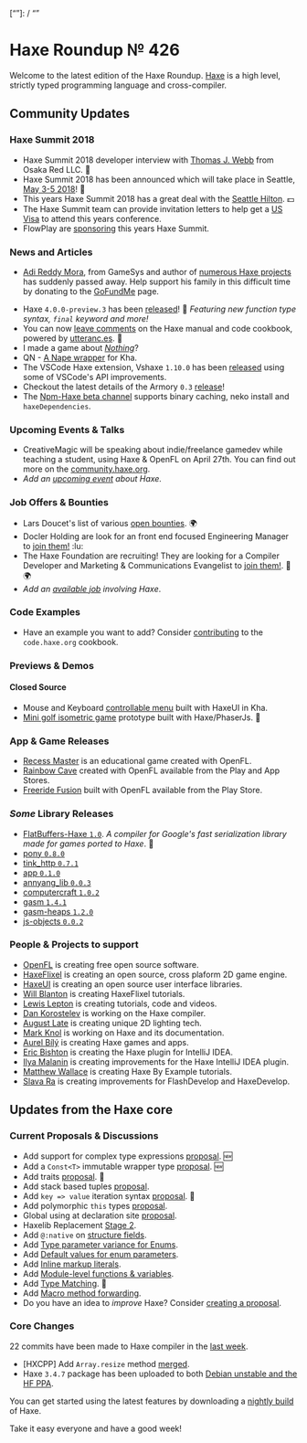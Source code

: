 [_template]: ../templates/roundup.html
[date]: / "2018-04-05 10:50:00"
[modified]: / "2018-04-05 11:10:00"
[published]: / "2018-04-05 12:00:00"
[description]: / "The latest news covering the Haxe community, featuring upcoming talks, the latest HaxeLib releases, game previews and lots more!"
[“”]: / “”

# Haxe Roundup № 426

Welcome to the latest edition of the Haxe Roundup. [Haxe](http://haxe.org/?utm_source=haxe.io) is a high level, strictly typed programming language and cross-compiler.

## Community Updates

### Haxe Summit 2018

- Haxe Summit 2018 developer interview with [Thomas J. Webb](https://twitter.com/HaxeSummit/status/981361220870656000) from Osaka Red LLC. :star2:
- Haxe Summit 2018 has been announced which will take place in Seattle, [May 3-5 2018](https://summit.haxe.org/us/2018/)! :tada:
- This years Haxe Summit 2018 has a great deal with the [Seattle Hilton](https://twitter.com/HaxeSummit/status/953767955338354689). :dollar:
- The Haxe Summit team can provide invitation letters to help get a [US Visa](https://twitter.com/HaxeSummit/status/955646774101897216) to attend this years conference.
- FlowPlay are [sponsoring](http://markets.businessinsider.com/news/stocks/FlowPlay-to-Bring-Inaugural-U-S-Haxe-Summit-to-Seattle-1014968271) this years Haxe Summit.

### News and Articles

+ [Adi Reddy Mora](https://twitter.com/adireddy), from GameSys and author of [numerous Haxe projects](https://github.com/adireddy) has suddenly passed away. Help support his family in this difficult time by donating to the [GoFundMe](https://www.gofundme.com/sudden-demise-of-adi-reddy-mora) page.

- Haxe `4.0.0-preview.3` has been [released](https://haxe.org/download/version/4.0.0-preview.3/)! :tada: _Featuring new function type syntax, `final` keyword and more!_
- You can now [leave comments](https://community.haxe.org/t/comments-on-documentation/547) on the Haxe manual and code cookbook, powered by [utteranc.es](https://utteranc.es/). :star2:
- I made a game about [_Nothing_](https://medium.com/@agustinpf/i-made-a-game-about-nothing-bccd73fb77c4)?
- QN - [A Nape wrapper](https://twitter.com/lewislepton/status/981533860474343424) for Kha.
- The VSCode Haxe extension, Vshaxe `1.10.0` has been [released](https://community.haxe.org/t/vshaxe-1-10-0-released/567) using some of VSCode's API improvements.
- Checkout the latest details of the Armory `0.3` [release](http://forums.armory3d.org/t/armory-0-3-is-out/902)!
- The [Npm-Haxe beta channel](https://community.haxe.org/t/support-haxe-on-npm/291/34) supports binary caching, neko install and `haxeDependencies`.

### Upcoming Events & Talks

- CreativeMagic will be speaking about indie/freelance gamedev while teaching a student, using Haxe & OpenFL on April 27th. You can find out more on the [community.haxe.org](https://community.haxe.org/t/event-game-dev-event-in-tokyo/512/1).
- _Add an [upcoming event](https://github.com/skial/haxe.io/labels/events) about Haxe._

### Job Offers & Bounties

- Lars Doucet's list of various [open bounties](https://github.com/larsiusprime/larsBounties/issues). :earth_africa:
- Docler Holding are look for an front end focused Engineering Manager to [join them!](https://doclerholding.recruitee.com/o/engineering-manager-focus-frontend-haxe) :lu:
- The Haxe Foundation are recruiting! They are looking for a Compiler Developer and Marketing & Communications Evangelist to [join them!](https://haxe.org/blog/hf-is-recruiting/). :star2: :earth_africa:
- _Add an [available job](https://github.com/skial/haxe.io/labels/jobs) involving Haxe_.

### Code Examples

- Have an example you want to add? Consider [contributing](https://github.com/HaxeFoundation/code-cookbook#contributing-articles) to the `code.haxe.org` cookbook.

### Previews & Demos

#### Closed Source

- Mouse and Keyboard [controllable menu](https://twitter.com/gamedevbynight/status/980494016985948160) built with HaxeUI in Kha.
- [Mini golf isometric game](https://twitter.com/BuzzJeux/status/980047793548120064) prototype built with Haxe/PhaserJs. :star2:

### App & Game Releases

- [Recess Master](https://twitter.com/CosminDolha/status/981256042314166272) is an educational game created with OpenFL.
- [Rainbow Cave](https://twitter.com/AdderitGames/status/981433565782138880) created with OpenFL available from the Play and App Stores.
- [Freeride Fusion](https://twitter.com/IriySoft/status/979715328640012288) built with OpenFL available from the Play Store.

### _Some_ Library Releases

- [FlatBuffers-Haxe `1.0`](https://github.com/troyedwardsjr/flatbuffers-haxe). _A compiler for Google's fast serialization library made for games ported to Haxe_. :star2:
- [pony `0.8.0`](http://lib.haxe.org/p/pony)
- [tink_http `0.7.1`](http://lib.haxe.org/p/tink_http)
- [app `0.1.0`](http://lib.haxe.org/p/app)
- [annyang_lib `0.0.3`](http://lib.haxe.org/p/annyang_lib)
- [computercraft `1.0.2`](http://lib.haxe.org/p/computercraft)
- [gasm `1.4.1`](http://lib.haxe.org/p/gasm)
- [gasm-heaps `1.2.0`](http://lib.haxe.org/p/gasm-heaps)
- [js-objects `0.0.2`](http://lib.haxe.org/p/js-object)


### People & Projects to support

- [OpenFL](https://www.patreon.com/openfl) is creating free open source software.
- [HaxeFlixel](https://www.patreon.com/haxeflixel) is creating an open source, cross plaform 2D game engine.
- [HaxeUI](https://www.patreon.com/haxeui) is creating an open source user interface libraries.
- [Will Blanton](https://www.patreon.com/x01010111) is creating HaxeFlixel tutorials.
- [Lewis Lepton](https://www.patreon.com/lewislepton) is creating tutorials, code and videos.
- [Dan Korostelev](https://www.patreon.com/nadako) is working on the Haxe compiler.
- [August Late](http://www.patreon.com/augustlate) is creating unique 2D lighting tech.
- [Mark Knol](https://www.patreon.com/markknol) is working on Haxe and its documentation.
- [Aurel Bílý](https://www.patreon.com/Aurel300) is creating Haxe games and apps.
- [Eric Bishton](https://www.patreon.com/EricBishton) is creating the Haxe plugin for IntelliJ IDEA.
- [Ilya Malanin](https://www.patreon.com/mayakwd) is creating improvements for the Haxe IntelliJ IDEA plugin.
- [Matthew Wallace](https://www.patreon.com/haxeexamples) is creating Haxe By Example tutorials.
- [Slava Ra](https://www.patreon.com/slavara) is creating improvements for FlashDevelop and HaxeDevelop.

## Updates from the Haxe core

### Current Proposals & Discussions

- Add support for complex type expressions [proposal](https://github.com/HaxeFoundation/haxe-evolution/pull/44). :new:
- Add a `Const<T>` immutable wrapper type [proposal](https://github.com/HaxeFoundation/haxe-evolution/pull/41). :new:
- Add traits [proposal](https://github.com/HaxeFoundation/haxe-evolution/pull/40). :star2:
- Add stack based tuples [proposal](https://github.com/HaxeFoundation/haxe-evolution/pull/38).
- Add `key => value` iteration syntax [proposal](https://github.com/HaxeFoundation/haxe-evolution/pull/37). :star2:
- Add polymorphic `this` types [proposal](https://github.com/HaxeFoundation/haxe-evolution/pull/36).
- Global using at declaration site [proposal](https://github.com/HaxeFoundation/haxe-evolution/issues/35).
- Haxelib Replacement [Stage 2](https://github.com/HaxeFoundation/haxe-evolution/issues/34).
- Add `@:native` on [structure fields](https://github.com/HaxeFoundation/haxe-evolution/pull/32).
- Add [Type parameter variance for Enums](https://github.com/HaxeFoundation/haxe-evolution/pull/28).
- Add [Default values for enum parameters](https://github.com/HaxeFoundation/haxe-evolution/issues/27).
- Add [Inline markup literals](https://github.com/HaxeFoundation/haxe-evolution/pull/26).
- Add [Module-level functions & variables](https://github.com/HaxeFoundation/haxe-evolution/pull/24).
- Add [Type Matching](https://github.com/HaxeFoundation/haxe-evolution/pull/20). :star2:
- Add [Macro method forwarding](https://github.com/HaxeFoundation/haxe-evolution/pull/18).
- Do you have an idea to _improve_ Haxe? Consider [creating a proposal].

### Core Changes

22 commits have been made to Haxe compiler in the [last week].

- [HXCPP] Add `Array.resize` method [merged](https://github.com/HaxeFoundation/hxcpp/pull/697).
- Haxe `3.4.7` package has been uploaded to both [Debian unstable and the HF PPA](https://community.haxe.org/t/haxe-3-4-7-is-released/462/8).

You can get started using the latest features by downloading a [nightly build] of Haxe.

Take it easy everyone and have a good week!

[nightly build]: http://build.haxe.org
[creating a proposal]: https://github.com/HaxeFoundation/haxe-evolution
[last week]: https://github.com/issues?utf8=%E2%9C%93&q=closed%3A2018-03-29..2018-04-05+org%3Ahaxefoundation+is%3Aclosed+
